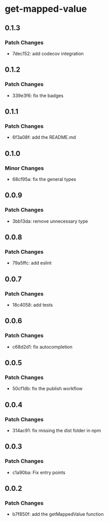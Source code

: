 # get-mapped-value

## 0.1.3

### Patch Changes

- 7dec152: add codecov integration

## 0.1.2

### Patch Changes

- 339e3f6: fix the badges

## 0.1.1

### Patch Changes

- 6f3a08f: add the README.md

## 0.1.0

### Minor Changes

- 68cf95a: fix the general types

## 0.0.9

### Patch Changes

- 3bb13da: remove unnecessary type

## 0.0.8

### Patch Changes

- 79a5ffc: add eslint

## 0.0.7

### Patch Changes

- 18c4058: add tests

## 0.0.6

### Patch Changes

- c68d2d1: fix autocompletion

## 0.0.5

### Patch Changes

- 50cf1db: fix the publish workflow

## 0.0.4

### Patch Changes

- 314ac91: fix missing the dist folder in npm

## 0.0.3

### Patch Changes

- c1a90ba: Fix entry points

## 0.0.2

### Patch Changes

- b7f850f: add the getMappedValue function
